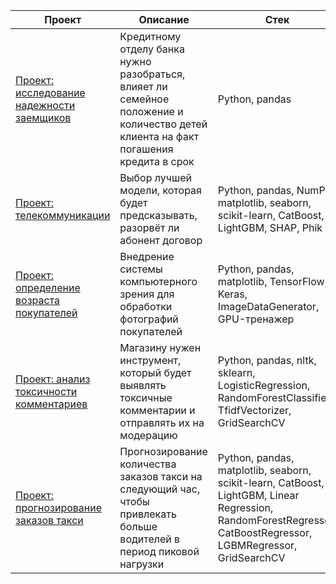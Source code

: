 | Проект | Описание | Стек |
|--------|----------|------|
| [Проект: исследование надежности заемщиков ](https://github.com/StasiaMik/portfolio/tree/main/project_bank) |Кредитному отделу банка нужно разобраться, влияет ли семейное положение и количество детей клиента на факт погашения кредита в срок |Python, pandas |
| [Проект: телекоммуникации ](https://github.com/StasiaMik/portfolio/tree/main/project_telecom) | Выбор лучшей модели, которая будет предсказывать, разорвёт ли абонент договор | Python, pandas, NumPy, matplotlib, seaborn, scikit-learn, CatBoost, LightGBM, SHAP, Phik |
| [Проект: определение возраста покупателей](https://github.com/StasiaMik/portfolio/tree/main/project_computer_vision) | Внедрение системы компьютерного зрения для обработки фотографий покупателей | Python, pandas, matplotlib, TensorFlow, Keras, ImageDataGenerator, GPU-тренажер |
| [Проект: анализ токсичности комментариев ](https://github.com/StasiaMik/portfolio/tree/main/project_text) | Магазину нужен инструмент, который будет выявлять токсичные комментарии и отправлять их на модерацию |Python, pandas, nltk, sklearn, LogisticRegression, RandomForestClassifier, TfidfVectorizer, GridSearchCV |
| [Проект: прогнозирование заказов такси ](https://github.com/StasiaMik/portfolio/tree/main/project_taxi) | Прогнозирование количества заказов такси на следующий час, чтобы привлекать больше водителей в период пиковой нагрузки|Python, pandas, matplotlib, seaborn, scikit-learn, CatBoost, LightGBM, Linear Regression, RandomForestRegressor, CatBoostRegressor, LGBMRegressor, GridSearchCV |

